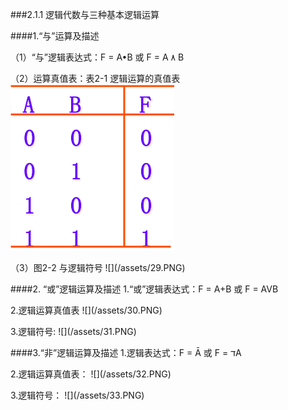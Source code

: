 ###2.1.1 逻辑代数与三种基本逻辑运算 <p>
####1.“与”运算及描述 <P>
（1）“与”逻辑表达式：F = A•B 或 F = A ٨ B <p>
（2）运算真值表：表2-1 逻辑运算的真值表 
![](/assets/28.PNG)
<p>
（3）图2-2 与逻辑符号 
![](/assets/29.PNG)
<p>
####2. “或”逻辑运算及描述 
1.“或”逻辑表达式：F = A+B 或 F = AVB<P>
2.逻辑运算真值表
![](/assets/30.PNG)
<p>
3.逻辑符号: 
![](/assets/31.PNG)
<p>
####3.“非”逻辑运算及描述 
1.逻辑表达式：F = Ā 或 F = דA <P>
2.逻辑运算真值表：
![](/assets/32.PNG)
<p>
3.逻辑符号： 
![](/assets/33.PNG)
 

